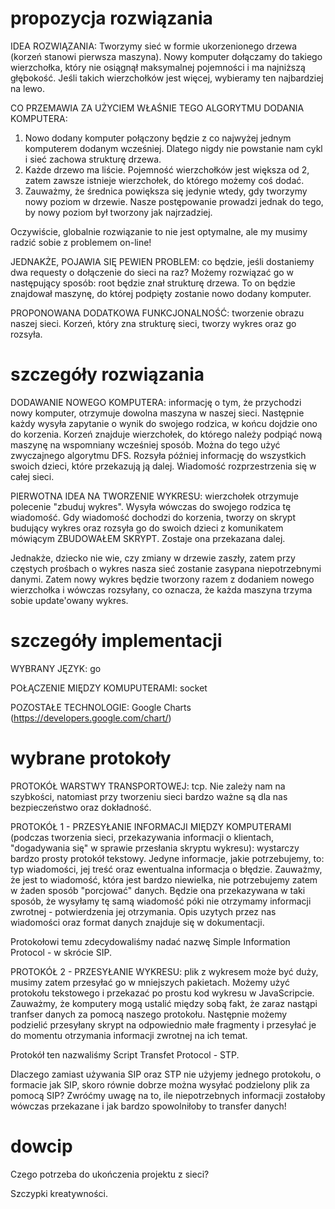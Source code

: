propozycja rozwiązania
=============

IDEA ROZWIĄZANIA:
Tworzymy sieć w formie ukorzenionego drzewa (korzeń stanowi pierwsza maszyna). Nowy komputer dołączamy do takiego wierzchołka, który nie osiągnął maksymalnej pojemności i ma najniższą głębokość. Jeśli takich wierzchołków jest więcej, wybieramy ten najbardziej na lewo.

CO PRZEMAWIA ZA UŻYCIEM WŁAŚNIE TEGO ALGORYTMU DODANIA KOMPUTERA:
1. Nowo dodany komputer połączony będzie z co najwyżej jednym komputerem dodanym wcześniej. Dlatego nigdy nie powstanie nam cykl i sieć zachowa strukturę drzewa.
2. Każde drzewo ma liście. Pojemność wierzchołków jest większa od 2, zatem zawsze istnieje wierzchołek, do którego możemy coś dodać.
3. Zauważmy, że średnica powiększa się jedynie wtedy, gdy tworzymy nowy poziom w drzewie. Nasze postępowanie prowadzi jednak do tego, by nowy poziom był tworzony jak najrzadziej.

Oczywiście, globalnie rozwiązanie to nie jest optymalne, ale my musimy radzić sobie z problemem on-line!

JEDNAKŻE, POJAWIA SIĘ PEWIEN PROBLEM: co będzie, jeśli dostaniemy dwa requesty o dołączenie do sieci na raz?
Możemy rozwiązać go w następujący sposób: root będzie znał strukturę drzewa. To on będzie znajdował maszynę, do której podpięty zostanie nowo dodany komputer.

PROPONOWANA DODATKOWA FUNKCJONALNOŚĆ: tworzenie obrazu naszej sieci. Korzeń, który zna strukturę sieci, tworzy wykres oraz go rozsyła.

szczegóły rozwiązania
=============

DODAWANIE NOWEGO KOMPUTERA: informację o tym, że przychodzi nowy komputer, otrzymuje dowolna maszyna w naszej sieci. Następnie każdy wysyła zapytanie o wynik do swojego rodzica, w końcu dojdzie ono do korzenia.
Korzeń znajduje wierzchołek, do którego należy podpiąć nową maszynę na wspomniany wcześniej sposób. Można do tego użyć zwyczajnego algorytmu DFS.
Rozsyła później informację do wszystkich swoich dzieci, które przekazują ją dalej. Wiadomość rozprzestrzenia się w całej sieci.

PIERWOTNA IDEA NA TWORZENIE WYKRESU: wierzchołek otrzymuje polecenie "zbuduj wykres". Wysyła wówczas do swojego rodzica tę wiadomość. Gdy wiadomość dochodzi do korzenia, tworzy on skrypt budujący wykres oraz rozsyła go do swoich dzieci z komunikatem mówiącym ZBUDOWAŁEM SKRYPT. Zostaje ona przekazana dalej.

Jednakże, dziecko nie wie, czy zmiany w drzewie zaszły, zatem przy częstych prośbach o wykres nasza sieć zostanie zasypana niepotrzebnymi danymi. Zatem nowy wykres będzie tworzony razem z dodaniem nowego wierzchołka i wówczas rozsyłany, co oznacza, że każda maszyna trzyma sobie update'owany wykres.

szczegóły implementacji
=============

WYBRANY JĘZYK: go

POŁĄCZENIE MIĘDZY KOMUPUTERAMI: socket

POZOSTAŁE TECHNOLOGIE: Google Charts (https://developers.google.com/chart/)

wybrane protokoły
=============

PROTOKÓŁ WARSTWY TRANSPORTOWEJ: tcp. Nie zależy nam na szybkości, natomiast przy tworzeniu sieci bardzo ważne są dla nas bezpieczeństwo oraz dokładność.

PROTOKÓŁ 1 - PRZESYŁANIE INFORMACJI MIĘDZY KOMPUTERAMI (podczas tworzenia sieci, przekazywania informacji o klientach, "dogadywania się" w sprawie przesłania skryptu wykresu): wystarczy bardzo prosty protokół tekstowy. Jedyne informacje, jakie potrzebujemy, to: typ wiadomości, jej treść oraz ewentualna informacja o błędzie. Zauważmy, że jest to wiadomość, która jest bardzo niewielka, nie potrzebujemy zatem w żaden sposób "porcjować" danych. Będzie ona przekazywana w taki sposób, że wysyłamy tę samą wiadomość póki nie otrzymamy informacji zwrotnej - potwierdzenia jej otrzymania.
Opis uzytych przez nas wiadomości oraz format danych znajduje się w dokumentacji.

Protokołowi temu zdecydowaliśmy nadać nazwę Simple Information Protocol - w skrócie SIP.

PROTOKÓŁ 2 - PRZESYŁANIE WYKRESU: plik z wykresem może być duży, musimy zatem przesyłać go w mniejszych pakietach. Możemy użyć protokołu tekstowego i przekazać po prostu kod wykresu w JavaScripcie. Zauważmy, że komputery mogą ustalić między sobą fakt, że zaraz nastąpi tranfser danych za pomocą naszego protokołu. Następnie możemy podzielić przesyłany skrypt na odpowiednio małe fragmenty i przesyłać je do momentu otrzymania informacji zwrotnej na ich temat.

Protokół ten nazwaliśmy Script Transfet Protocol - STP.

Dlaczego zamiast używania SIP oraz STP nie użyjemy jednego protokołu, o formacie jak SIP, skoro równie dobrze można wysyłać podzielony plik za pomocą SIP? Zwróćmy uwagę na to, ile niepotrzebnych informacji zostałoby wówczas przekazane i jak bardzo spowolniłoby to transfer danych!

dowcip
=============

Czego potrzeba do ukończenia projektu z sieci?

Szczypki kreatywności.